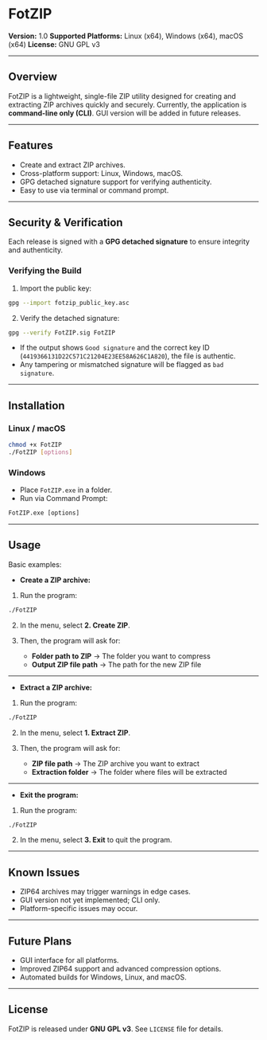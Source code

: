 # FotZIP

**Version:** 1.0
**Supported Platforms:** Linux (x64), Windows (x64), macOS (x64)
**License:** GNU GPL v3

---

## Overview

FotZIP is a lightweight, single-file ZIP utility designed for creating and extracting ZIP archives quickly and securely.
Currently, the application is **command-line only (CLI)**. GUI version will be added in future releases.

---

## Features

* Create and extract ZIP archives.
* Cross-platform support: Linux, Windows, macOS.
* GPG detached signature support for verifying authenticity.
* Easy to use via terminal or command prompt.

---

## Security & Verification

Each release is signed with a **GPG detached signature** to ensure integrity and authenticity.

### Verifying the Build

1. Import the public key:

```bash
gpg --import fotzip_public_key.asc
```

2. Verify the detached signature:

```bash
gpg --verify FotZIP.sig FotZIP
```

* If the output shows `Good signature` and the correct key ID (`4419366131D22C571C21204E23EE58A626C1A820`), the file is authentic.
* Any tampering or mismatched signature will be flagged as `bad signature`.

---

## Installation

### Linux / macOS

```bash
chmod +x FotZIP
./FotZIP [options]
```

### Windows

* Place `FotZIP.exe` in a folder.
* Run via Command Prompt:

```cmd
FotZIP.exe [options]
```

---

## Usage

Basic examples:

* **Create a ZIP archive:**

1. Run the program:

```bash
./FotZIP
```

2. In the menu, select **2. Create ZIP**.
3. Then, the program will ask for:

   * **Folder path to ZIP** → The folder you want to compress
   * **Output ZIP file path** → The path for the new ZIP file

---

* **Extract a ZIP archive:**

1. Run the program:

```bash
./FotZIP
```

2. In the menu, select **1. Extract ZIP**.
3. Then, the program will ask for:

   * **ZIP file path** → The ZIP archive you want to extract
   * **Extraction folder** → The folder where files will be extracted

---

* **Exit the program:**

1. Run the program:

```bash
./FotZIP
```

2. In the menu, select **3. Exit** to quit the program.

---

## Known Issues

* ZIP64 archives may trigger warnings in edge cases.
* GUI version not yet implemented; CLI only.
* Platform-specific issues may occur.

---

## Future Plans

* GUI interface for all platforms.
* Improved ZIP64 support and advanced compression options.
* Automated builds for Windows, Linux, and macOS.

---

## License

FotZIP is released under **GNU GPL v3**. See `LICENSE` file for details.
